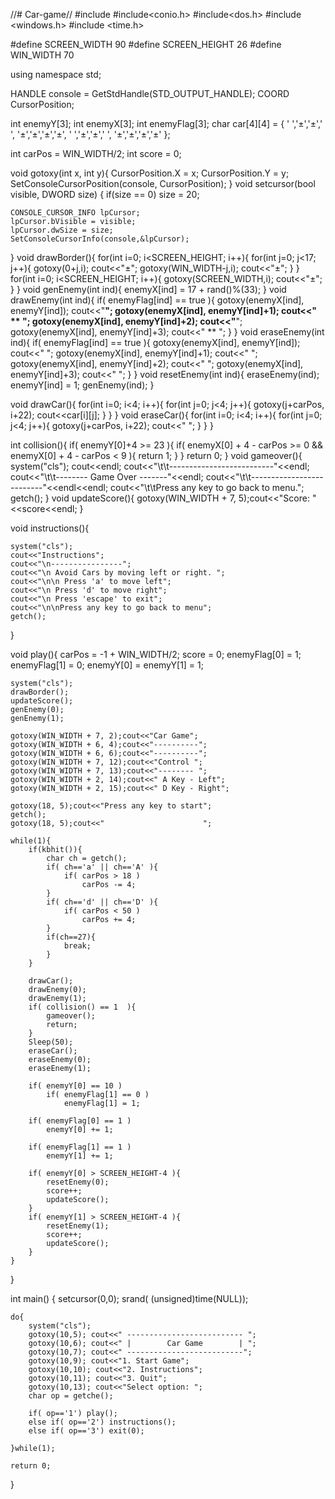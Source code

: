 //# Car-game//
#include<iostream>
#include<conio.h>
#include<dos.h>
#include <windows.h>
#include <time.h>

#define SCREEN_WIDTH 90
#define SCREEN_HEIGHT 26
#define WIN_WIDTH 70

using namespace std;

HANDLE console = GetStdHandle(STD_OUTPUT_HANDLE);
COORD CursorPosition;

int enemyY[3];
int enemyX[3];
int enemyFlag[3];
char car[4][4] = { ' ','±','±',' ',
					'±','±','±','±',
					' ','±','±',' ',
					'±','±','±','±' };

int carPos = WIN_WIDTH/2;
int score = 0;

void gotoxy(int x, int y){
	CursorPosition.X = x;
	CursorPosition.Y = y;
	SetConsoleCursorPosition(console, CursorPosition);
}
void setcursor(bool visible, DWORD size) {
	if(size == 0)
		size = 20;

	CONSOLE_CURSOR_INFO lpCursor;
	lpCursor.bVisible = visible;
	lpCursor.dwSize = size;
	SetConsoleCursorInfo(console,&lpCursor);
}
void drawBorder(){
	for(int i=0; i<SCREEN_HEIGHT; i++){
		for(int j=0; j<17; j++){
			gotoxy(0+j,i); cout<<"±";
			gotoxy(WIN_WIDTH-j,i); cout<<"±";
		}
	}
	for(int i=0; i<SCREEN_HEIGHT; i++){
		gotoxy(SCREEN_WIDTH,i); cout<<"±";
	}
}
void genEnemy(int ind){
	enemyX[ind] = 17 + rand()%(33);
}
void drawEnemy(int ind){
	if( enemyFlag[ind] == true ){
		gotoxy(enemyX[ind], enemyY[ind]);   cout<<"****";
		gotoxy(enemyX[ind], enemyY[ind]+1); cout<<" ** ";
		gotoxy(enemyX[ind], enemyY[ind]+2); cout<<"****";
		gotoxy(enemyX[ind], enemyY[ind]+3); cout<<" ** ";
	}
}
void eraseEnemy(int ind){
	if( enemyFlag[ind] == true ){
		gotoxy(enemyX[ind], enemyY[ind]); cout<<"    ";
		gotoxy(enemyX[ind], enemyY[ind]+1); cout<<"    ";
		gotoxy(enemyX[ind], enemyY[ind]+2); cout<<"    ";
		gotoxy(enemyX[ind], enemyY[ind]+3); cout<<"    ";
	}
}
void resetEnemy(int ind){
	eraseEnemy(ind);
	enemyY[ind] = 1;
	genEnemy(ind);
}

void drawCar(){
	for(int i=0; i<4; i++){
		for(int j=0; j<4; j++){
			gotoxy(j+carPos, i+22); cout<<car[i][j];
		}
	}
}
void eraseCar(){
	for(int i=0; i<4; i++){
		for(int j=0; j<4; j++){
			gotoxy(j+carPos, i+22); cout<<" ";
		}
	}
}

int collision(){
	if( enemyY[0]+4 >= 23 ){
		if( enemyX[0] + 4 - carPos >= 0 && enemyX[0] + 4 - carPos < 9  ){
			return 1;
		}
	}
	return 0;
}
void gameover(){
	system("cls");
	cout<<endl;
	cout<<"\t\t--------------------------"<<endl;
	cout<<"\t\t-------- Game Over -------"<<endl;
	cout<<"\t\t--------------------------"<<endl<<endl;
	cout<<"\t\tPress any key to go back to menu.";
	getch();
}
void updateScore(){
	gotoxy(WIN_WIDTH + 7, 5);cout<<"Score: "<<score<<endl;
}

void instructions(){

	system("cls");
	cout<<"Instructions";
	cout<<"\n----------------";
	cout<<"\n Avoid Cars by moving left or right. ";
	cout<<"\n\n Press 'a' to move left";
	cout<<"\n Press 'd' to move right";
	cout<<"\n Press 'escape' to exit";
	cout<<"\n\nPress any key to go back to menu";
	getch();
}

void play(){
	carPos = -1 + WIN_WIDTH/2;
	score = 0;
	enemyFlag[0] = 1;
	enemyFlag[1] = 0;
	enemyY[0] = enemyY[1] = 1;

	system("cls");
	drawBorder();
	updateScore();
	genEnemy(0);
	genEnemy(1);

	gotoxy(WIN_WIDTH + 7, 2);cout<<"Car Game";
	gotoxy(WIN_WIDTH + 6, 4);cout<<"----------";
	gotoxy(WIN_WIDTH + 6, 6);cout<<"----------";
	gotoxy(WIN_WIDTH + 7, 12);cout<<"Control ";
	gotoxy(WIN_WIDTH + 7, 13);cout<<"-------- ";
	gotoxy(WIN_WIDTH + 2, 14);cout<<" A Key - Left";
	gotoxy(WIN_WIDTH + 2, 15);cout<<" D Key - Right";

	gotoxy(18, 5);cout<<"Press any key to start";
	getch();
	gotoxy(18, 5);cout<<"                      ";

	while(1){
		if(kbhit()){
			char ch = getch();
			if( ch=='a' || ch=='A' ){
				if( carPos > 18 )
					carPos -= 4;
			}
			if( ch=='d' || ch=='D' ){
				if( carPos < 50 )
					carPos += 4;
			}
			if(ch==27){
				break;
			}
		}

		drawCar();
		drawEnemy(0);
		drawEnemy(1);
		if( collision() == 1  ){
			gameover();
			return;
		}
		Sleep(50);
		eraseCar();
		eraseEnemy(0);
		eraseEnemy(1);

		if( enemyY[0] == 10 )
			if( enemyFlag[1] == 0 )
				enemyFlag[1] = 1;

		if( enemyFlag[0] == 1 )
			enemyY[0] += 1;

		if( enemyFlag[1] == 1 )
			enemyY[1] += 1;

		if( enemyY[0] > SCREEN_HEIGHT-4 ){
			resetEnemy(0);
			score++;
			updateScore();
		}
		if( enemyY[1] > SCREEN_HEIGHT-4 ){
			resetEnemy(1);
			score++;
			updateScore();
		}
	}
}

int main()
{
	setcursor(0,0);
	srand( (unsigned)time(NULL));

	do{
		system("cls");
		gotoxy(10,5); cout<<" -------------------------- ";
		gotoxy(10,6); cout<<" |        Car Game        | ";
		gotoxy(10,7); cout<<" --------------------------";
		gotoxy(10,9); cout<<"1. Start Game";
		gotoxy(10,10); cout<<"2. Instructions";
		gotoxy(10,11); cout<<"3. Quit";
		gotoxy(10,13); cout<<"Select option: ";
		char op = getche();

		if( op=='1') play();
		else if( op=='2') instructions();
		else if( op=='3') exit(0);

	}while(1);

	return 0;
}
